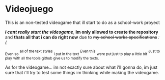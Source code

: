 # Videojuego
This is an non-tested videogame that ill start to do as a school-work proyect

***i cant really start the videogame***, **im only allowed to create the repository** and __thats all that i can do right now__ due to ~~my school works specifications~~ *:(* 

<sub>Even so</sub> <sup>all of the text styles</sup> <sub>i put in the text</sub> <sup>Even this</sup> <sub>were put just to play a little bit</sub> <sup>Just to play with all the tools github give us to modify the texts.</sup>

As for the videogame... im not exactly sure about what i'll gonna do, im just sure that i'll try to test some things im thinking while making the videogame.
